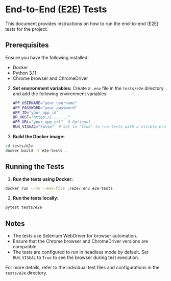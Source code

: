 # End-to-End (E2E) Tests

This document provides instructions on how to run the end-to-end (E2E) tests for the project.

## Prerequisites

Ensure you have the following installed:

- Docker
- Python 3.11
- Chrome browser and ChromeDriver


2. **Set environment variables:**
  Create a `.env` file in the `tests/e2e` directory and add the following environment variables:

    ```sh
    APP_USERNAME="your_username"
    APP_PASSWORD="your_password"
    APP_ID="your_app_id"
    DR_HOST="https://......."
    APP_URL="your_app_url"  # Optional
    RUN_VISUAL="False"  # Set to "True" to run tests with a visible browser
    ```

3. **Build the Docker image:**

  ```sh
  cd tests/e2e
  docker build -t e2e-tests .
  ```

## Running the Tests

1. **Run the tests using Docker:**

  ```sh
  docker run --rm --env-file ./e2e/.env e2e-tests
  ```

2. **Run the tests locally:**

  ```sh
  pytest tests/e2e
  ```

## Notes

- The tests use Selenium WebDriver for browser automation.
- Ensure that the Chrome browser and ChromeDriver versions are compatible.
- The tests are configured to run in headless mode by default. Set `RUN_VISUAL` to `True` to see the browser during test execution.

For more details, refer to the individual test files and configurations in the `tests/e2e` directory.
